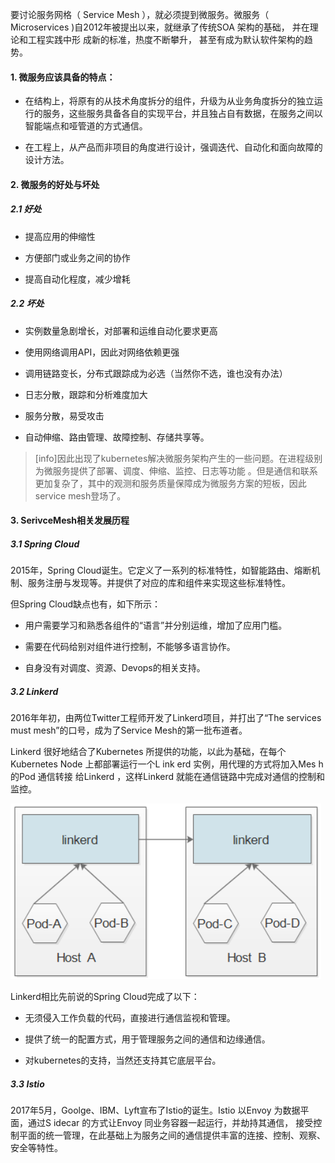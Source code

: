 要讨论服务网格（ Service Mesh ），就必须提到微服务。微服务（ Microservices )自2012年被提出以来，就继承了传统SOA 架构的基础， 并在理论和工程实践中形
成新的标准，热度不断攀升， 甚至有成为默认软件架构的趋势。

#### 1. 微服务应该具备的特点：

- 在结构上，将原有的从技术角度拆分的组件，升级为从业务角度拆分的独立运行的服务，这些服务具备各自的实现平台，并且独占自有数据，在服务之间以智能端点和哑管道的方式通信。

- 在工程上，从产品而非项目的角度进行设计，强调迭代、自动化和面向故障的设计方法。


#### 2. 微服务的好处与坏处

##### 2.1 好处

- 提高应用的伸缩性

- 方便部门或业务之间的协作

- 提高自动化程度，减少增耗

##### 2.2 坏处

- 实例数量急剧增长，对部署和运维自动化要求更高

- 使用网络调用API，因此对网络依赖更强

- 调用链路变长，分布式跟踪成为必选（当然你不选，谁也没有办法）

- 日志分散，跟踪和分析难度加大

- 服务分散，易受攻击

- 自动伸缩、路由管理、故障控制、存储共享等。

>[info]因此出现了kubernetes解决微服务架构产生的一些问题。在进程级别为微服务提供了部署、调度、伸缩、监控、日志等功能 。但是通信和联系更加复杂了，其中的观测和服务质量保障成为微服务方案的短板，因此service mesh登场了。

#### 3. SerivceMesh相关发展历程

##### 3.1 Spring Cloud
2015年，Spring Cloud诞生。它定义了一系列的标准特性，如智能路由、熔断机制、服务注册与发现等。并提供了对应的库和组件来实现这些标准特性。

但Spring Cloud缺点也有，如下所示：

- 用户需要学习和熟悉各组件的“语言”并分别运维，增加了应用门槛。

- 需要在代码给别对组件进行控制，不能够多语言协作。

- 自身没有对调度、资源、Devops的相关支持。

##### 3.2 Linkerd

2016年年初，由两位Twitter工程师开发了Linkerd项目，并打出了“The services must mesh”的口号，成为了Service Mesh的第一批布道者。

Linkerd 很好地结合了Kubernetes 所提供的功能，以此为基础，在每个Kubernetes
Node 上都部署运行一个L ink erd 实例，用代理的方式将加入Mes h 的Pod 通信转接
给Linkerd ，这样Linkerd 就能在通信链路中完成对通信的控制和监控。

![](../uploads/istio/images/m_0af8d80faa215cd2200bdd1d2c0bfd00_r.png)

Linkerd相比先前说的Spring Cloud完成了以下：

- 无须侵入工作负载的代码，直接进行通信监视和管理。

- 提供了统一的配置方式，用于管理服务之间的通信和边缘通信。

- 对kubernetes的支持，当然还支持其它底层平台。

##### 3.3 Istio

2017年5月，Goolge、IBM、Lyft宣布了Istio的诞生。Istio 以Envoy 为数据平面，通过S idecar 的方式让Envoy 同业务容器一起运行，并劫持其通信， 接受控制平面的统一管理，在此基础上为服务之间的通信提供丰富的连接、控制、观察、安全等特性。